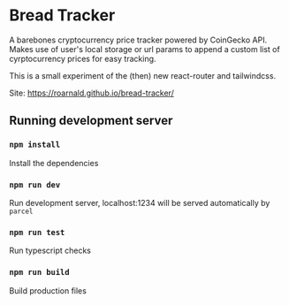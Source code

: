 # Bread Tracker

A barebones cryptocurrency price tracker powered by CoinGecko API. Makes use of user's local storage or url params to append a custom list of cyrptocurrency prices for easy tracking.

This is a small experiment of the (then) new react-router and tailwindcss.

Site: <https://roarnald.github.io/bread-tracker/>

## Running development server

### `npm install`

Install the dependencies

### `npm run dev`

Run development server, localhost:1234 will be served automatically by `parcel`

### `npm run test`

Run typescript checks

### `npm run build`

Build production files
